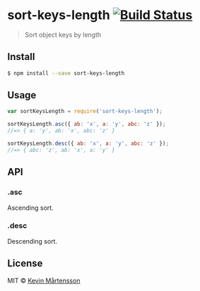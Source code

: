 # sort-keys-length [![Build Status](http://img.shields.io/travis/kevva/sort-keys-length/master.svg?style=flat)](http://travis-ci.org/kevva/sort-keys-length)

> Sort object keys by length

## Install

```sh
$ npm install --save sort-keys-length
```

## Usage

```js
var sortKeysLength = require('sort-keys-length');

sortKeysLength.asc({ ab: 'x', a: 'y', abc: 'z' });
//=> { a: 'y', ab: 'x', abc: 'z' }

sortKeysLength.desc({ ab: 'x', a: 'y', abc: 'z' });
//=> { abc: 'z', ab: 'x', a: 'y' }
```

## API

### .asc

Ascending sort.

### .desc

Descending sort.

## License

MIT © [Kevin Mårtensson](https://github.com/kevva)
